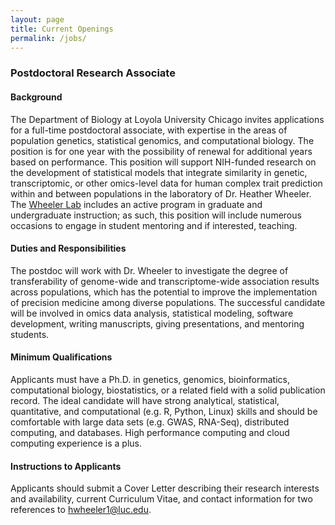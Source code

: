 ```yaml
---
layout: page
title: Current Openings
permalink: /jobs/
---
```


### Postdoctoral Research Associate

#### Background
The Department of Biology at Loyola University Chicago invites applications for a full-time postdoctoral associate, with expertise in the areas of population genetics, statistical genomics, and computational biology. The position is for one year with the possibility of renewal for additional years based on performance.
This position will support NIH-funded research on the development of statistical models that integrate similarity in genetic, transcriptomic, or other omics-level data for human complex trait prediction within and between populations in the laboratory of Dr. Heather Wheeler. The [Wheeler Lab](http://hewlab.org/) includes an active program in graduate and undergraduate instruction; as such, this position will include numerous occasions to engage in student mentoring and if interested, teaching.

#### Duties and Responsibilities 
The postdoc will work with Dr. Wheeler to investigate the degree of transferability of genome-wide and transcriptome-wide association results across populations, which has the potential to improve the implementation of precision medicine among diverse populations. The successful candidate will be involved in omics data analysis, statistical modeling, software development, writing manuscripts, giving presentations, and mentoring students. 

#### Minimum Qualifications 
Applicants must have a Ph.D. in genetics, genomics, bioinformatics, computational biology, biostatistics, or a related field with a solid publication record. The ideal candidate will have strong analytical, statistical, quantitative, and computational (e.g. R, Python, Linux) skills and should be comfortable with large data sets (e.g. GWAS, RNA-Seq), distributed computing, and databases. High performance computing and cloud computing experience is a plus.

#### Instructions to Applicants
Applicants should submit a Cover Letter describing their research interests and availability, current Curriculum Vitae, and contact information for two references to [hwheeler1@luc.edu](mailto:hwheeler1@luc.edu). 
